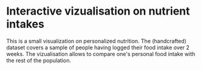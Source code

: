 # Interactive vizualisation on nutrient intakes

This is a small visualization on personalized nutrition. The (handcrafted) dataset covers a sample of people having logged their food intake over 2 weeks. The vizualisation allows to compare one's personal food intake with the rest of the population. 

